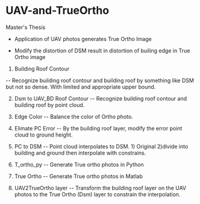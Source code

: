 # UAV-and-TrueOrtho
Master's Thesis

* Application of UAV photos generates True Ortho Image

* Modify the distortion of DSM result in distortion of builing edge in True Ortho image


1. Building Roof Contour

-- Recognize building roof contour and building roof by something like DSM but not so dense. With limited and appropriate upper bound.

2. Dsm to UAV_BD Roof Contour
-- Recognize building roof contour and building roof by point cloud.

3. Edge Color
-- Balance the color of Ortho photo.

4. Elimate PC Error
-- By the building roof layer, modify the error point cloud to ground height.

5. PC to DSM
-- Point cloud interpolates to DSM. 1) Original 2)divide into building and ground then interpolate with constrains.

6. T_ortho_py
-- Generate True ortho photos in Python

7. True Ortho
-- Generate True ortho photos in Matlab

8. UAV2TrueOrtho layer
-- Transform the building roof layer on the UAV photos to the True Ortho (Dsm) layer to constrain the interpolation.
